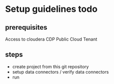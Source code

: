 # Setup guidelines todo

## prerequisites

Access to cloudera CDP Public Cloud Tenant


## steps

- create project from this git repository
- setup data connectors / verify data connectors
- run 

  
